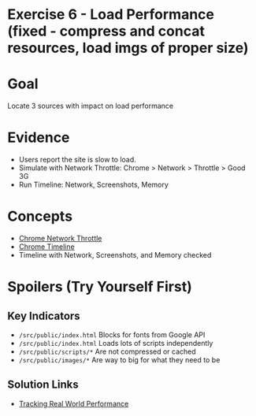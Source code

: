 Exercise 6 - Load Performance (fixed - compress and concat resources, load imgs of proper size)
================

# Goal
Locate 3 sources with impact on load performance


# Evidence
- Users report the site is slow to load.
- Simulate with Network Throttle: Chrome > Network > Throttle > Good 3G
- Run Timeline: Network, Screenshots, Memory


# Concepts
- [Chrome Network Throttle](https://developers.google.com/web/tools/chrome-devtools/network-performance/network-conditions)
- [Chrome Timeline](https://developers.google.com/web/tools/chrome-devtools/evaluate-performance/timeline-tool)
- Timeline with Network, Screenshots, and Memory checked








# Spoilers (Try Yourself First)

## Key Indicators

- `/src/public/index.html` Blocks for fonts from Google API
- `/src/public/index.html` Loads lots of scripts independently
- `/src/public/scripts/*` Are not compressed or cached
- `/src/public/images/*` Are way to big for what they need to be

## Solution Links

- [Tracking Real World Performance](https://vimeo.com/113715672)
